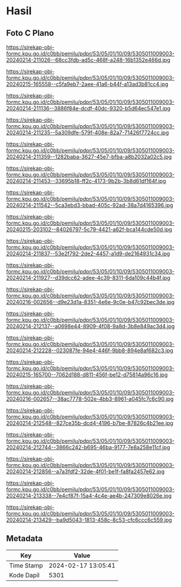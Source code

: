 # Hasil

## Foto C Plano

https://sirekap-obj-formc.kpu.go.id/c0bb/pemilu/pdpr/53/05/01/10/09/5305011009003-20240214-211026--68cc3fdb-ad5c-468f-a248-16b1352e466d.jpg

https://sirekap-obj-formc.kpu.go.id/c0bb/pemilu/pdpr/53/05/01/10/09/5305011009003-20240215-165558--c5fa9eb7-2aee-41a6-b44f-a13ad3b81cc4.jpg

https://sirekap-obj-formc.kpu.go.id/c0bb/pemilu/pdpr/53/05/01/10/09/5305011009003-20240214-211136--3886f84e-dcdf-40dc-9320-b5d64ec547e1.jpg

https://sirekap-obj-formc.kpu.go.id/c0bb/pemilu/pdpr/53/05/01/10/09/5305011009003-20240214-211235--5a309dfe-579f-408e-82a7-71426f7724cc.jpg

https://sirekap-obj-formc.kpu.go.id/c0bb/pemilu/pdpr/53/05/01/10/09/5305011009003-20240214-211359--1282baba-3627-45e7-bfba-a8b2032a02c5.jpg

https://sirekap-obj-formc.kpu.go.id/c0bb/pemilu/pdpr/53/05/01/10/09/5305011009003-20240214-211453--33695b18-ff2c-4173-9b2b-3b8d61df164f.jpg

https://sirekap-obj-formc.kpu.go.id/c0bb/pemilu/pdpr/53/05/01/10/09/5305011009003-20240214-211542--5ca3ebd3-bbad-405c-92ad-38a7d4165396.jpg

https://sirekap-obj-formc.kpu.go.id/c0bb/pemilu/pdpr/53/05/01/10/09/5305011009003-20240215-203102--84026797-5c79-4421-a62f-bca144cde50d.jpg

https://sirekap-obj-formc.kpu.go.id/c0bb/pemilu/pdpr/53/05/01/10/09/5305011009003-20240214-211837--53e2f792-2de2-4457-a1d9-de2164931c34.jpg

https://sirekap-obj-formc.kpu.go.id/c0bb/pemilu/pdpr/53/05/01/10/09/5305011009003-20240214-211927--d39dcc62-adee-4c39-8311-6da109c44b4f.jpg

https://sirekap-obj-formc.kpu.go.id/c0bb/pemilu/pdpr/53/05/01/10/09/5305011009003-20240216-002656--d9e23d1a-8351-4e6e-9c0e-b47c92bec3de.jpg

https://sirekap-obj-formc.kpu.go.id/c0bb/pemilu/pdpr/53/05/01/10/09/5305011009003-20240214-212137--a0698e44-8909-4f08-9a8d-3b8e849ac3d4.jpg

https://sirekap-obj-formc.kpu.go.id/c0bb/pemilu/pdpr/53/05/01/10/09/5305011009003-20240214-212228--023087fe-94e4-446f-9bb8-894e8af682c3.jpg

https://sirekap-obj-formc.kpu.go.id/c0bb/pemilu/pdpr/53/05/01/10/09/5305011009003-20240215-165700--7062d188-d811-456f-be12-d75814a96c16.jpg

https://sirekap-obj-formc.kpu.go.id/c0bb/pemilu/pdpr/53/05/01/10/09/5305011009003-20240216-002657--38ac7778-502e-4bb3-8961-a045fc7c6c90.jpg

https://sirekap-obj-formc.kpu.go.id/c0bb/pemilu/pdpr/53/05/01/10/09/5305011009003-20240214-212548--827ce35b-dcd4-4196-b7be-87826c4b21ee.jpg

https://sirekap-obj-formc.kpu.go.id/c0bb/pemilu/pdpr/53/05/01/10/09/5305011009003-20240214-212744--3866c242-b695-46ba-9177-7e8a258e11cf.jpg

https://sirekap-obj-formc.kpu.go.id/c0bb/pemilu/pdpr/53/05/01/10/09/5305011009003-20240214-212856--a7a3fdf2-32de-4f01-be1f-fa8fa2457e62.jpg

https://sirekap-obj-formc.kpu.go.id/c0bb/pemilu/pdpr/53/05/01/10/09/5305011009003-20240214-213338--7e4cf87f-15a4-4c4e-ae4b-247309e8026e.jpg

https://sirekap-obj-formc.kpu.go.id/c0bb/pemilu/pdpr/53/05/01/10/09/5305011009003-20240214-213429--ba9d5043-1813-458c-8c53-cfc6ccc6c559.jpg


## Metadata

| Key        | Value               |
| ---------- | ------------------- |
| Time Stamp | 2024-02-17 13:05:41 |
| Kode Dapil | 5301                |



